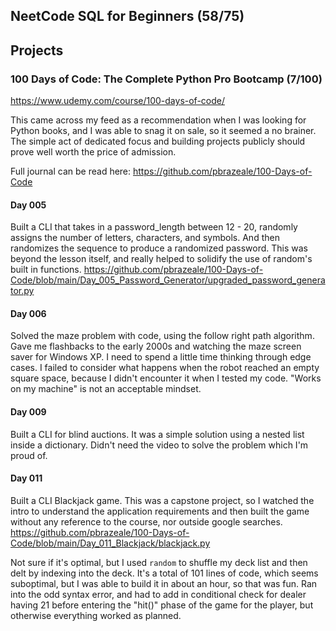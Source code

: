 ## NeetCode SQL for Beginners (58/75)


## Projects
### 100 Days of Code: The Complete Python Pro Bootcamp (7/100)
https://www.udemy.com/course/100-days-of-code/

This came across my feed as a recommendation when I was looking for Python books, and I was able to snag it on sale, so it seemed a no brainer. The simple act of dedicated focus and building projects publicly should prove well worth the price of admission.

Full journal can be read here:
https://github.com/pbrazeale/100-Days-of-Code

#### Day 005
Built a CLI that takes in a password_length between 12 - 20, randomly assigns the number of letters, characters, and symbols. And then randomizes the sequence to produce a randomized password. This was beyond the lesson itself, and really helped to solidify the use of random's built in functions.
https://github.com/pbrazeale/100-Days-of-Code/blob/main/Day_005_Password_Generator/upgraded_password_generator.py

#### Day 006
Solved the maze problem with code, using the follow right path algorithm. Gave me flashbacks to the early 2000s and watching the maze screen saver for Windows XP. I need to spend a little time thinking through edge cases. I failed to consider what happens when the robot reached an empty square space, because I didn't encounter it when I tested my code. "Works on my machine" is not an acceptable mindset.

#### Day 009
Built a CLI for blind auctions. It was a simple solution using a nested list inside a dictionary. Didn't need the video to solve the problem which I'm proud of.

#### Day 011
Built a CLI Blackjack game. This was a capstone project, so I watched the intro to understand the application requirements and then built the game without any reference to the course, nor outside google searches.
https://github.com/pbrazeale/100-Days-of-Code/blob/main/Day_011_Blackjack/blackjack.py

Not sure if it's optimal, but I used `random` to shuffle my deck list and then delt by indexing into the deck. It's a total of 101 lines of code, which seems suboptimal, but I was able to build it in about an hour, so that was fun. Ran into the odd syntax error, and had to add in conditional check for dealer having 21 before entering the "hit()" phase of the game for the player, but otherwise everything worked as planned.

